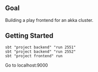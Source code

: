 ## Goal

Building a play frontend for an akka cluster.

## Getting Started

```
sbt "project backend" "run 2551"
sbt "project backend" "run 2552"
sbt "project frontend" run
```

Go to localhost:9000
